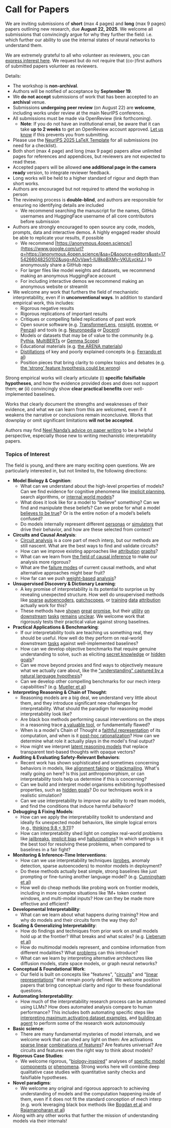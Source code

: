 # Call for Papers
We are inviting submissions of **short** (max 4 pages) and **long** (max 9 pages) papers outlining new research, due **August 22, 2025**. We welcome all submissions that convincingly argue for why they further the field: i.e. which further our ability to use the internal states of neural networks to understand them. 

We are extremely grateful to all who volunteer as reviewers, you can [express interest here](https://www.google.com/url?q=https://docs.google.com/forms/d/e/1FAIpQLSdiw1SJllzoTz_nqzDTzTOGb9DV3W_truQyh-WvYj_QGIi7Mg/viewform?usp%3Ddialog&sa=D&source=editors&ust=1754266048243125&usg=AOvVaw01TsWszaLKlP8HWJ0g6arv). We request but do not require that (co-)first authors of submitted papers volunteer as reviewers. 

Details: 
* The workshop is **non-archival**.
* Authors will be notified of acceptance by **September 19**.
* We **do not accept** submissions of work that has been accepted to an **archival** venue.
* Submissions **undergoing peer review** (on August 22) are **welcome**, including works under review at the main NeurIPS conference.
* All submissions must be made via OpenReview (link forthcoming).
  * **Note**: If you do not have an institutional email, be aware that it can take **up to 2 weeks** to get an OpenReview account approved. [Let us know](mailto:neurips2025@mechinterpworkshop.com) if this prevents you from submitting.
* Please use the [NeurIPS 2025 LaTeX Template](https://www.google.com/url?q=https://media.neurips.cc/Conferences/NeurIPS2025/Styles.zip&sa=D&source=editors&ust=1754266048246531&usg=AOvVaw2CHszrHIsrlNRad8oZBJmO) for all submissions (no need for a checklist).
* Both short (max 4 page) and long (max 9 page) papers allow unlimited pages for references and appendices, but reviewers are not expected to read these.
* Accepted papers will be allowed **one additional page in the camera ready** version, to integrate reviewer feedback.
* Long works will be held to a higher standard of rigour and depth than short works.
* Authors are encouraged but not required to attend the workshop in person
* The reviewing process is **double-blind**, and authors are responsible for ensuring no identifying details are included
  * We recommend searching the manuscript for the names, GitHub usernames and HuggingFace username of all core contributors before submission
* Authors are strongly encouraged to open source any code, models, prompts, data and interactive demos. A highly engaged reader should be able to replicate your results, if possible
  * We recommend [https://anonymous.4open.science/](https://www.google.com/url?q=https://anonymous.4open.science/&sa=D&source=editors&ust=1754266048250102&usg=AOvVaw1-lU8kpBXMy-VKULycktJ_) to anonymously share a GitHub repo
  * For larger files like model weights and datasets, we recommend making an anonymous HuggingFace account
  * For including interactive demos we recommend making an anonymous website or streamlit
* We welcome any work that furthers the field of mechanistic interpretability, even if in **unconventional ways**. In addition to standard empirical work, this includes:
  * Rigorous negative results
  * Rigorous replications of important results
  * Critiques or compelling failed replications of past work
  * Open source software (e.g. [TransformerLens](https://www.google.com/url?q=https://github.com/neelnanda-io/TransformerLens&sa=D&source=editors&ust=1754266048252625&usg=AOvVaw2dgmLDjE4DN6qHlQYSehHN), [nnsight](https://www.google.com/url?q=https://github.com/ndif-team/nnsight&sa=D&source=editors&ust=1754266048252792&usg=AOvVaw3i1P1w7oVdblwmrFo67ADM), [pyvene](https://www.google.com/url?q=https://github.com/stanfordnlp/pyvene/tree/main/pyvene/models/mlp&sa=D&source=editors&ust=1754266048252950&usg=AOvVaw1JgG_izVfAI6E5HMbvEOln), or [Penzai](https://www.google.com/url?q=https://github.com/google-deepmind/penzai&sa=D&source=editors&ust=1754266048253172&usg=AOvVaw0cBRGjgGHihw8DLzhhn_Lg)) and tools (e.g. [Neuronpedia](https://www.google.com/url?q=http://neuronpedia.org&sa=D&source=editors&ust=1754266048253387&usg=AOvVaw0SIZNWcPaWd0wc8lKdOaoK) or [Docent](https://www.google.com/url?q=https://transluce.org/introducing-docent&sa=D&source=editors&ust=1754266048253551&usg=AOvVaw0SaKvNT3GofmdftHgW9HJP))
  * Models or datasets that may be of value to the community (e.g. [Pythia](https://www.google.com/url?q=https://arxiv.org/abs/2304.01373&sa=D&source=editors&ust=1754266048253996&usg=AOvVaw2pAtPqm-BYXi-pquD7nbOU), [MultiBERTs](https://www.google.com/url?q=https://arxiv.org/abs/2106.16163&sa=D&source=editors&ust=1754266048254188&usg=AOvVaw2dVaF3QimU4H-lJZ_LHo2P) or [Gemma Scope](https://www.google.com/url?q=https://arxiv.org/abs/2408.05147&sa=D&source=editors&ust=1754266048254366&usg=AOvVaw1VseVRG1syYG7hHv798FIW))
  * Educational materials (e.g. [the ARENA materials](https://www.google.com/url?q=https://arena3-chapter1-transformer-interp.streamlit.app/&sa=D&source=editors&ust=1754266048254717&usg=AOvVaw1zLu8S6HRRvHdvwUsEZCQD))
  * [Distillations](https://www.google.com/url?q=https://distill.pub/2017/research-debt/&sa=D&source=editors&ust=1754266048254946&usg=AOvVaw2QQF49SW3Cph7BbyktLDiN) of key and poorly explained concepts (e.g. [Ferrando et al](https://www.google.com/url?q=https://arxiv.org/abs/2405.00208&sa=D&source=editors&ust=1754266048255313&usg=AOvVaw1aTUln41GLrwizLfBgu2sZ))
  * Position pieces that bring clarity to complex topics and debates (e.g. [the ‘strong’ feature hypothesis could be wrong](https://www.google.com/url?q=https://www.alignmentforum.org/posts/tojtPCCRpKLSHBdpn/the-strong-feature-hypothesis-could-be-wrong&sa=D&source=editors&ust=1754266048256037&usg=AOvVaw0Wt4hQ0-bJcJhDYVAxCXuF))

Strong empirical works will clearly articulate (i) **specific falsifiable hypotheses**, and how the evidence provided does and does not support them; **or** (ii) convincingly show **clear practical benefits** over well-implemented baselines. 

Works that clearly document the strengths and weaknesses of their evidence, and what we can learn from this are welcomed, even if it weakens the narrative or conclusions remain inconclusive. Works that downplay or omit significant limitations **will not be accepted**. 

Authors may find [Neel Nanda’s advice on paper writing](https://www.google.com/url?q=https://www.alignmentforum.org/posts/eJGptPbbFPZGLpjsp/highly-opinionated-advice-on-how-to-write-ml-papers&sa=D&source=editors&ust=1754266048258594&usg=AOvVaw04nQaIJ9_w7MvCMfM2u_X7) to be a helpful perspective, especially those new to writing mechanistic interpretability papers. 
### Topics of Interest
The field is young, and there are many exciting open questions. We are particularly interested in, but not limited to, the following directions: 
* **Model Biology & Cognition**:
  * What can we understand about the high-level properties of models? Can we find evidence for cognitive phenomena like [implicit planning](https://www.google.com/url?q=https://transformer-circuits.pub/2025/attribution-graphs/biology.html%23dives-poems&sa=D&source=editors&ust=1754266048260534&usg=AOvVaw1b0NM9W8Af58J4fDdgehBf), search algorithms, or [internal world models](https://www.google.com/url?q=https://arxiv.org/abs/2210.13382&sa=D&source=editors&ust=1754266048260908&usg=AOvVaw3C18B7tpXyaH4jkgG_x1fu)?
  * What does it look like for a model to "believe" something? Can we find and manipulate these beliefs? Can we probe for what a model [believes to be true](https://www.google.com/url?q=https://arxiv.org/abs/2310.06824&sa=D&source=editors&ust=1754266048261693&usg=AOvVaw2rRt1G_YX3i4PHNh6MQ0Zv)? Or is the entire notion of a model’s beliefs confused?
  * Do models internally represent different [personas](https://www.google.com/url?q=https://arxiv.org/abs/2406.12094&sa=D&source=editors&ust=1754266048262359&usg=AOvVaw1S-iVzkJ3zFFHzM4A-eVJa) or [simulators](https://www.google.com/url?q=https://www.nature.com/articles/s41586-023-06647-8&sa=D&source=editors&ust=1754266048262579&usg=AOvVaw3Q-zPlkEg9p7ZGFu9UGPR_) that drive their behavior, and how are these selected from context?
* **Circuits and Causal Analysis**:
  * [Circuit analysis](https://www.google.com/url?q=https://distill.pub/2020/circuits/zoom-in/&sa=D&source=editors&ust=1754266048263175&usg=AOvVaw3OxxfJWW8X-WgSXqolFwNx) is a core part of mech interp, but our methods are still nascent. What are the best ways to find and validate circuits?
  * How can we improve existing approaches like [attribution](https://www.google.com/url?q=https://arxiv.org/abs/2406.11944&sa=D&source=editors&ust=1754266048263715&usg=AOvVaw0NPFrmpIZzYxmM0TQAIo0m) [graphs](https://www.google.com/url?q=https://transformer-circuits.pub/2025/attribution-graphs/methods.html&sa=D&source=editors&ust=1754266048263845&usg=AOvVaw0BBeX6tU59sgwqIpkGQWga)?
  * What can we learn from [the field of causal inference](https://www.google.com/url?q=https://arxiv.org/abs/2407.04690&sa=D&source=editors&ust=1754266048264083&usg=AOvVaw1MI05F8s2DPszqGKXabH1m) to make our analysis more rigorous?
  * What are the [failure modes](https://www.google.com/url?q=https://arxiv.org/abs/2307.15771&sa=D&source=editors&ust=1754266048264373&usg=AOvVaw26o-81cRfSEDTbtAHQu0Vp) of current causal methods, and what alternative approaches might bear fruit?
  * How far can we push [weight-based](https://www.google.com/url?q=https://arxiv.org/abs/2301.05217&sa=D&source=editors&ust=1754266048264745&usg=AOvVaw06pcjfZZOEPyZMzEw_X4IB) [analysis](https://www.google.com/url?q=https://arxiv.org/abs/2410.08417&sa=D&source=editors&ust=1754266048264871&usg=AOvVaw0iBJemWaBOqGa9RUM-aHdy)?
* **Unsupervised Discovery & Dictionary Learning**:
  * A key promise of interpretability is its potential to surprise us by revealing unexpected structure. How well do unsupervised methods like [sparse](https://www.google.com/url?q=https://arxiv.org/abs/2103.15949&sa=D&source=editors&ust=1754266048265625&usg=AOvVaw3FQ7twMLkF-v4kq7o-cMK2) [autoencoders](https://www.google.com/url?q=https://transformer-circuits.pub/2023/monosemantic-features&sa=D&source=editors&ust=1754266048265767&usg=AOvVaw0bp2_OLk-dHykqZG6NyYd4), [patch](https://www.google.com/url?q=https://arxiv.org/abs/2401.06102&sa=D&source=editors&ust=1754266048265906&usg=AOvVaw2n-ZxmuTy6hkBRGh8vgukq)[scopes](https://www.google.com/url?q=https://arxiv.org/abs/2403.10949v2&sa=D&source=editors&ust=1754266048265988&usg=AOvVaw1dUWJpxr3jHbXXa34N3fdT), or [training](https://www.google.com/url?q=https://proceedings.mlr.press/v70/koh17a?ref%3Dhttps://githubhelp.com&sa=D&source=editors&ust=1754266048266115&usg=AOvVaw1C75qcVUuEDILN9uUKTymO) [data](https://www.google.com/url?q=https://arxiv.org/abs/2308.03296&sa=D&source=editors&ust=1754266048266258&usg=AOvVaw3ClXXkjCoYS8nYYQK2uwww) [attribution](https://www.google.com/url?q=https://arxiv.org/abs/2205.11482&sa=D&source=editors&ust=1754266048266367&usg=AOvVaw0H8nG89m9Kezp_YTXh-aWP) actually work for this?
  * These methods have [shown](https://www.google.com/url?q=https://transformer-circuits.pub/2024/scaling-monosemanticity/index.html&sa=D&source=editors&ust=1754266048266651&usg=AOvVaw1EvH66JfGJPOrJwX5q5qFF) [great](https://www.google.com/url?q=https://transformer-circuits.pub/2025/attribution-graphs/biology.html&sa=D&source=editors&ust=1754266048266808&usg=AOvVaw1yZ1FAmhI3n_wVkPqYvnRd) [promise](https://www.google.com/url?q=https://arxiv.org/abs/2503.10965&sa=D&source=editors&ust=1754266048266961&usg=AOvVaw0cIbROc63Zd9ueMUssuGD8), but their [utility](https://www.google.com/url?q=https://arxiv.org/abs/2502.16681&sa=D&source=editors&ust=1754266048267155&usg=AOvVaw3l1w71w02eKqYncRHx6QFw) [on](https://www.google.com/url?q=https://www.tilderesearch.com/blog/sieve&sa=D&source=editors&ust=1754266048267259&usg=AOvVaw1n8IIWYC9erGSzSN7ZHnW1) [downstream](https://www.google.com/url?q=https://arxiv.org/abs/2501.17148&sa=D&source=editors&ust=1754266048267359&usg=AOvVaw1ULI8AGiFjwiI55bAXt-J3) [tasks](https://www.google.com/url?q=https://transformer-circuits.pub/2024/features-as-classifiers/index.html&sa=D&source=editors&ust=1754266048267474&usg=AOvVaw2UI0KAa2OuD_aZf7Y992Js) [remains](https://www.google.com/url?q=https://arxiv.org/abs/2502.04382&sa=D&source=editors&ust=1754266048267603&usg=AOvVaw3uaWp8Axpp-yzXJ9nktOPU) [unclear](https://www.google.com/url?q=https://www.alignmentforum.org/posts/4uXCAJNuPKtKBsi28/negative-results-for-saes-on-downstream-tasks&sa=D&source=editors&ust=1754266048267789&usg=AOvVaw2yy00H1N9aAx23Eeql-ins). We welcome work that rigorously tests their practical value against strong baselines.
* **Practical Applications & Benchmarking**:
  * If our interpretability tools are teaching us something real, they should be useful. How well do they perform on real-world downstream [tasks](https://www.google.com/url?q=https://www.lesswrong.com/posts/wGRnzCFcowRCrpX4Y/downstream-applications-as-validation-of-interpretability&sa=D&source=editors&ust=1754266048268831&usg=AOvVaw24cVfN7x_pBUSZy2J5tfqj) against well-implemented baselines?
  * How can we develop objective benchmarks that require genuine understanding to solve, such as eliciting [secret knowledge](https://www.google.com/url?q=https://arxiv.org/abs/2505.14352&sa=D&source=editors&ust=1754266048269304&usg=AOvVaw1EwYWMLoOPMeUj0RrFI1da) or [hidden goals](https://www.google.com/url?q=https://arxiv.org/abs/2503.10965&sa=D&source=editors&ust=1754266048269474&usg=AOvVaw0kER5n2-WDalVwaVp2MhB7)?
  * Can we move beyond proxies and find ways to objectively measure what we actually care about, like the ["understanding" captured by a natural language hypothesis](https://www.google.com/url?q=https://arxiv.org/abs/2502.04382&sa=D&source=editors&ust=1754266048269984&usg=AOvVaw2LfDK7Tl3mqEWX16HxZt_x)?
  * Can we develop other compelling benchmarks for our mech interp capabilities? (e.g. [Mueller et al](https://www.google.com/url?q=https://arxiv.org/abs/2504.13151&sa=D&source=editors&ust=1754266048270422&usg=AOvVaw3FMw4ss624insgiHUk4_El))
* **Interpreting Reasoning & Chain of Thought**:
  * Reasoning models are a big deal, we understand very little about them, and they introduce significant new challenges for interpretability. What should the paradigm for reasoning model interpretability look like?
  * Are black box methods performing causal interventions on the steps in a reasoning trace [a valuable tool](https://www.google.com/url?q=https://arxiv.org/abs/2506.19143&sa=D&source=editors&ust=1754266048271485&usg=AOvVaw1NxFH23QRT9B7iH7unC5VZ), or fundamentally flawed?
  * When is a model's Chain of Thought a [faithful representation](https://www.google.com/url?q=https://arxiv.org/abs/2305.04388&sa=D&source=editors&ust=1754266048271864&usg=AOvVaw2j0PZHY2kS8V2__ijFBeFX) of its computation, and when is it [post-hoc rationalization](https://www.google.com/url?q=https://arxiv.org/abs/2503.08679&sa=D&source=editors&ust=1754266048272085&usg=AOvVaw01l1gkQVaxLv1ORZWQU33i)? How can we determine what role it actually plays in the model's final output?
  * How might we interpret [latent reasoning models](https://www.google.com/url?q=https://arxiv.org/abs/2412.06769&sa=D&source=editors&ust=1754266048272513&usg=AOvVaw2ZITAYduO_xuwFpbjR0h6p) that replace transparent text-based thoughts with opaque vectors?
* **Auditing & Evaluating Safety-Relevant Behaviors**:
  * Recent work has shown sophisticated and sometimes concerning behaviors in models, like [alignment faking](https://www.google.com/url?q=https://arxiv.org/abs/2412.14093&sa=D&source=editors&ust=1754266048273203&usg=AOvVaw0UkedbScZ7DFE_iKpyR-Gl) or [blackmailing](https://www.google.com/url?q=https://www.anthropic.com/research/agentic-misalignment&sa=D&source=editors&ust=1754266048273378&usg=AOvVaw02KN3h13ThmPgrlMxDN_Oe). What's really going on here? Is this just anthropomorphism, or can interpretability tools help us determine if this is concerning?
  * Can we build and interpret model organisms exhibiting hypothesised properties, such as [hidden goals](https://www.google.com/url?q=https://arxiv.org/abs/2503.10965&sa=D&source=editors&ust=1754266048273947&usg=AOvVaw3CEimKFYvynjBzcYv1Jx73)? Do our techniques work in a realistic simulation?
  * Can we use interpretability to improve our ability to red team models, and find the conditions that induce harmful behavior?
* **Debugging & Fixing Models**:
  * How can we apply the interpretability toolkit to understand and ideally fix unexpected model behaviors, like simple logical errors (e.g., [thinking 9.8 < 9.11](https://www.google.com/url?q=https://transluce.org/observability-interface&sa=D&source=editors&ust=1754266048274993&usg=AOvVaw1I0QnSfPtvVpQJAPfaplVp))?
  * How can interpretability shed light on complex real-world problems like [jailbreaks](https://www.google.com/url?q=https://transformer-circuits.pub/2025/attribution-graphs/biology.html%23dives-jailbreak&sa=D&source=editors&ust=1754266048275414&usg=AOvVaw2tpFpLK17_3B7m_ARXMZKf), [implicit bias](https://www.google.com/url?q=https://arxiv.org/abs/2506.10922&sa=D&source=editors&ust=1754266048275555&usg=AOvVaw1HGIc-oCzK0LSoW_dhy54r) and [hallucinations](https://www.google.com/url?q=https://arxiv.org/abs/2411.14257&sa=D&source=editors&ust=1754266048275701&usg=AOvVaw38eCjFZu_N692agF6E3RlH)? In which settings is it the best tool for resolving these problems, when compared to baselines in a fair fight?
* **Monitoring & Inference-Time Interventions**:
  * How can we use interpretability techniques ([probes](https://www.google.com/url?q=https://arxiv.org/abs/2102.12452&sa=D&source=editors&ust=1754266048276388&usg=AOvVaw1Ylz6K9l1iyFCsePUQRy1l), anomaly detection, sparse autoencoders) to monitor models in deployment?
  * Do these methods actually beat simple, strong baselines like just prompting or fine-tuning another language model? (e.g. [Cunningham et al](https://www.google.com/url?q=https://alignment.anthropic.com/2025/cheap-monitors/&sa=D&source=editors&ust=1754266048277023&usg=AOvVaw34wNrZPDFMKOS3eyoV_UQ8))
  * How well do cheap methods like probing work on frontier models, including in more complex situations like 1M+ token context windows, and multi-modal inputs? How can they be made more effective and efficient?
* **Developmental Interpretability**:
  * What can we learn about what happens during training? How and why do models and their circuits form the way they do?
* **Scaling & Generalizing Interpretability**:
  * How do findings and techniques from prior work on small models hold up at the frontier? What breaks and what scales? (e.g. [Lieberum et al](https://www.google.com/url?q=https://arxiv.org/abs/2307.09458&sa=D&source=editors&ust=1754266048278819&usg=AOvVaw1X_IHBj8p1w8TjvVNimpjF))
  * How do multimodal models represent, and combine information from different modalities? What [problems](https://www.google.com/url?q=https://openreview.net/pdf?id%3DVUhRdZp8ke&sa=D&source=editors&ust=1754266048279316&usg=AOvVaw2C06X5WSp7QHRveOD7oTx3) can this introduce?
  * What can we learn by interpreting alternative architectures like diffusion models, state space models, or graph neural networks?
* **Conceptual & Foundational Work**:
  * Our field is built on concepts like "features", "[circuits](https://www.google.com/url?q=https://distill.pub/2020/circuits/zoom-in/&sa=D&source=editors&ust=1754266048280292&usg=AOvVaw2LptwjRVaq-qm5XOEfgrR6)" and “[linear representations](https://www.google.com/url?q=https://transformer-circuits.pub/2024/july-update/index.html%23linear-representations&sa=D&source=editors&ust=1754266048280482&usg=AOvVaw0d2jx30384_Wcl7VO6vptq)” that remain poorly defined. We welcome position papers that bring conceptual clarity and rigor to these foundational questions.
* **Automating Interpretability**:
  * How much of the interpretability research process can be automated using LLMs? How does automated analysis compare to human performance? This includes both automating specific steps like [interpreting maximum activating dataset examples](https://www.google.com/url?q=https://openaipublic.blob.core.windows.net/neuron-explainer/paper/index.html&sa=D&source=editors&ust=1754266048281672&usg=AOvVaw1uYFLCelK_jfQDV9j0HxFs), and [building an agent](https://www.google.com/url?q=https://arxiv.org/abs/2404.14394&sa=D&source=editors&ust=1754266048281929&usg=AOvVaw10NW6IJd4mivx5Zjv7CXuf) to perform some of the research work autonomously
* **Basic science**:
  * There are many fundamental mysteries of model internals, and we welcome work that can shed any light on them: Are activations [sparse linear](https://www.google.com/url?q=https://arxiv.org/abs/1601.03764&sa=D&source=editors&ust=1754266048282938&usg=AOvVaw2feeuYEcYYWVRvMwUm386l) [combinations of features](https://www.google.com/url?q=https://transformer-circuits.pub/2022/toy_model/index.html&sa=D&source=editors&ust=1754266048283199&usg=AOvVaw16_ets2BHhbGgsLG93eUuy)? Are features universal? Are circuits and features even the right way to think about models?
* **Rigorous Case Studies**:
  * We welcome rigorous, "[biology-inspired](https://www.google.com/url?q=https://distill.pub/2020/circuits/curve-circuits/&sa=D&source=editors&ust=1754266048283839&usg=AOvVaw2cebRL5TurKby4amzR1SZX)" analyses of [specific model](https://www.google.com/url?q=https://arxiv.org/abs/2310.04625&sa=D&source=editors&ust=1754266048283993&usg=AOvVaw3AD1g6FiREiVySEJ7LTety) [components](https://www.google.com/url?q=https://transformer-circuits.pub/2024/scaling-monosemanticity/index.html&sa=D&source=editors&ust=1754266048284142&usg=AOvVaw0G2znAhZwzWXV3NanpUBsV) [or](https://www.google.com/url?q=https://arxiv.org/abs/2305.01610&sa=D&source=editors&ust=1754266048284249&usg=AOvVaw25tg2Sh_JbhfbWI5r-Lmei) [phenomena](https://www.google.com/url?q=https://arxiv.org/abs/2306.09346&sa=D&source=editors&ust=1754266048284348&usg=AOvVaw3o-RcLepEAgXdHBAEdfLmX). Strong works here will combine deep qualitative case studies with quantitative sanity checks and falsifiable hypotheses.
* **Novel paradigms**:
  * We welcome any original and rigorous approach to achieving understanding of models and the computation happening inside of them, even if it does not fit the standard conception of mech interp (e.g. work leveraging black box methods like [Bogdan et al](https://www.google.com/url?q=https://arxiv.org/abs/2506.19143&sa=D&source=editors&ust=1754266048285338&usg=AOvVaw0HfxEMjNymj-nRBVZP3D5R) and [Rajamanoharan et al](https://www.google.com/url?q=https://www.alignmentforum.org/posts/wnzkjSmrgWZaBa2aC/self-preservation-or-instruction-ambiguity-examining-the&sa=D&source=editors&ust=1754266048285602&usg=AOvVaw2dSiFR1uzxRhGZRAx-oN7k))
* Along with any other works that further the mission of understanding models via their internals!